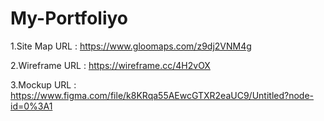 # My-Portfoliyo
1.Site Map URL  : https://www.gloomaps.com/z9dj2VNM4g

2.Wireframe URL : https://wireframe.cc/4H2vOX

3.Mockup URL    : https://www.figma.com/file/k8KRqa55AEwcGTXR2eaUC9/Untitled?node-id=0%3A1
